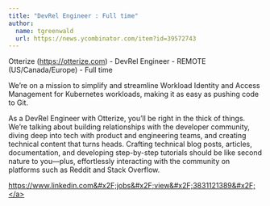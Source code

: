 ```yaml
---
title: "DevRel Engineer : Full time"
author:
  name: tgreenwald
  url: https://news.ycombinator.com/item?id=39572743
---
```

Otterize (<a href="https:&#x2F;&#x2F;otterize.com" rel="nofollow">https:&#x2F;&#x2F;otterize.com</a>) - DevRel Engineer - REMOTE (US&#x2F;Canada&#x2F;Europe) - Full time

We’re on a mission to simplify and streamline Workload Identity and Access Management for Kubernetes workloads, making it as easy as pushing code to Git.

As a DevRel Engineer with Otterize, you’ll be right in the thick of things. We’re talking about building relationships with the developer community, diving deep into tech with product and engineering teams, and creating technical content that turns heads. Crafting technical blog posts, articles, documentation, and developing step-by-step tutorials should be like second nature to you—plus, effortlessly interacting with the community on platforms such as Reddit and Stack Overflow.

<a href="https:&#x2F;&#x2F;www.linkedin.com&#x2F;jobs&#x2F;view&#x2F;3831121389&#x2F;" rel="nofollow">https:&#x2F;&#x2F;www.linkedin.com&#x2F;jobs&#x2F;view&#x2F;3831121389&#x2F;</a>
